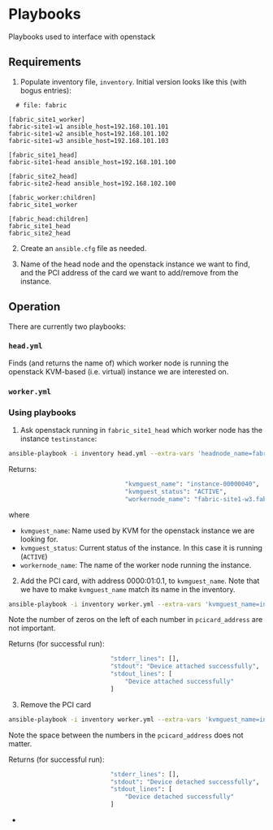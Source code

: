 # Playbooks

Playbooks used to interface with openstack

## Requirements

1. Populate inventory file, `inventory`. Initial version looks like this
(with bogus entries):
```
  # file: fabric

[fabric_site1_worker]
fabric-site1-w1 ansible_host=192.168.101.101
fabric-site1-w2 ansible_host=192.168.101.102
fabric-site1-w3 ansible_host=192.168.101.103

[fabric_site1_head]
fabric-site1-head ansible_host=192.168.101.100

[fabric_site2_head]
fabric-site2-head ansible_host=192.168.102.100

[fabric_worker:children]
fabric_site1_worker

[fabric_head:children]
fabric_site1_head
fabric_site2_head
```

2. Create an `ansible.cfg` file as needed. 

3. Name of the head node and the openstack instance we want to find, and the
PCI address of the card we want to add/remove from the instance.

## Operation
There are currently two playbooks:

### `head.yml`

Finds (and returns the name of) which worker node
is running the openstack KVM-based (i.e. virtual) instance we are interested on.

### `worker.yml`

### Using playbooks

1. Ask openstack running in `fabric_site1_head` which worker node has the instance `testinstance`:

```bash
ansible-playbook -i inventory head.yml --extra-vars 'headnode_name=fabric-site1-head instance_name=testinstance'
```

Returns:
```bash
                                "kvmguest_name": "instance-00000040",
                                "kvmguest_status": "ACTIVE",
                                "workernode_name": "fabric-site1-w3.fabric-testbed.net"
```
where
- `kvmguest_name`: Name used by KVM for the openstack instance we are looking for.
- `kvmguest_status`: Current status of the instance. In this case it is running (`ACTIVE`)
- `workernode_name`: The name of the worker node running the instance. 

2. Add the PCI card, with address 0000:01:0.1, to  `kvmguest_name`. Note that we have to make `kvmguest_name` match its name in the inventory.

```bash
ansible-playbook -i inventory worker.yml --extra-vars 'kvmguest_name=instance-00000040 workernode_name=fabric-site1-w3 add_pcicard=True' --extra-vars '{"pcicard_address": "[0, 1, 0, 1]"}'
```
Note the number of zeros on the left of each number in `pcicard_address` are not important.

Returns (for successful run):
```bash
                            "stderr_lines": [],
                            "stdout": "Device attached successfully",
                            "stdout_lines": [
                                "Device attached successfully"
                            ]
```
3. Remove the PCI card

```bash
ansible-playbook -i inventory worker.yml --extra-vars 'kvmguest_name=instance-00000040 workernode_name=fabric-site1-w3 add_pcicard=False' --extra-vars '{"pcicard_address": "[0,1,0,1]"}'
```

Note the space between the numbers in the `pcicard_address` does not matter.

Returns (for successful run):
```bash
                            "stderr_lines": [],
                            "stdout": "Device detached successfully",
                            "stdout_lines": [
                                "Device detached successfully"
                            ]
```

- 
